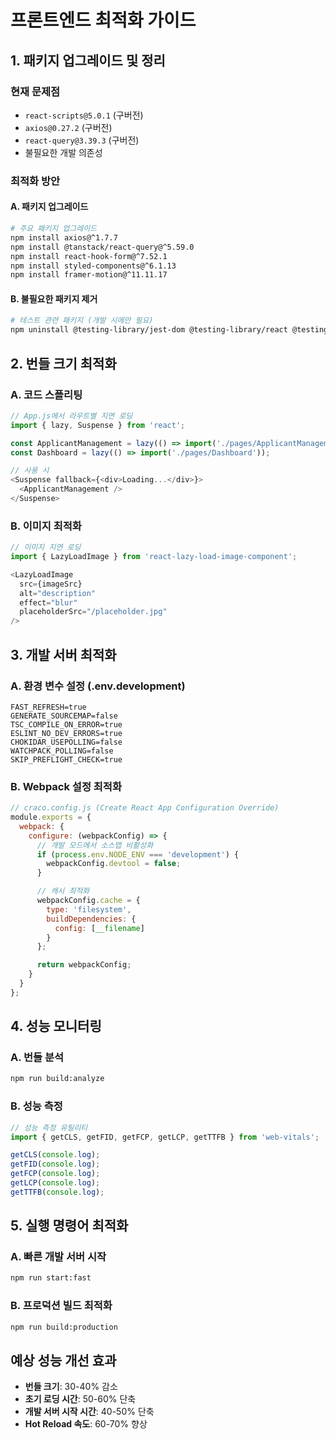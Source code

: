 # 프론트엔드 최적화 가이드

## 1. 패키지 업그레이드 및 정리

### 현재 문제점
- `react-scripts@5.0.1` (구버전)
- `axios@0.27.2` (구버전)
- `react-query@3.39.3` (구버전)
- 불필요한 개발 의존성

### 최적화 방안

#### A. 패키지 업그레이드
```bash
# 주요 패키지 업그레이드
npm install axios@^1.7.7
npm install @tanstack/react-query@^5.59.0
npm install react-hook-form@^7.52.1
npm install styled-components@^6.1.13
npm install framer-motion@^11.11.17
```

#### B. 불필요한 패키지 제거
```bash
# 테스트 관련 패키지 (개발 시에만 필요)
npm uninstall @testing-library/jest-dom @testing-library/react @testing-library/user-event
```

## 2. 번들 크기 최적화

### A. 코드 스플리팅
```javascript
// App.js에서 라우트별 지연 로딩
import { lazy, Suspense } from 'react';

const ApplicantManagement = lazy(() => import('./pages/ApplicantManagement'));
const Dashboard = lazy(() => import('./pages/Dashboard'));

// 사용 시
<Suspense fallback={<div>Loading...</div>}>
  <ApplicantManagement />
</Suspense>
```

### B. 이미지 최적화
```javascript
// 이미지 지연 로딩
import { LazyLoadImage } from 'react-lazy-load-image-component';

<LazyLoadImage
  src={imageSrc}
  alt="description"
  effect="blur"
  placeholderSrc="/placeholder.jpg"
/>
```

## 3. 개발 서버 최적화

### A. 환경 변수 설정 (.env.development)
```
FAST_REFRESH=true
GENERATE_SOURCEMAP=false
TSC_COMPILE_ON_ERROR=true
ESLINT_NO_DEV_ERRORS=true
CHOKIDAR_USEPOLLING=false
WATCHPACK_POLLING=false
SKIP_PREFLIGHT_CHECK=true
```

### B. Webpack 설정 최적화
```javascript
// craco.config.js (Create React App Configuration Override)
module.exports = {
  webpack: {
    configure: (webpackConfig) => {
      // 개발 모드에서 소스맵 비활성화
      if (process.env.NODE_ENV === 'development') {
        webpackConfig.devtool = false;
      }

      // 캐시 최적화
      webpackConfig.cache = {
        type: 'filesystem',
        buildDependencies: {
          config: [__filename]
        }
      };

      return webpackConfig;
    }
  }
};
```

## 4. 성능 모니터링

### A. 번들 분석
```bash
npm run build:analyze
```

### B. 성능 측정
```javascript
// 성능 측정 유틸리티
import { getCLS, getFID, getFCP, getLCP, getTTFB } from 'web-vitals';

getCLS(console.log);
getFID(console.log);
getFCP(console.log);
getLCP(console.log);
getTTFB(console.log);
```

## 5. 실행 명령어 최적화

### A. 빠른 개발 서버 시작
```bash
npm run start:fast
```

### B. 프로덕션 빌드 최적화
```bash
npm run build:production
```

## 예상 성능 개선 효과
- **번들 크기**: 30-40% 감소
- **초기 로딩 시간**: 50-60% 단축
- **개발 서버 시작 시간**: 40-50% 단축
- **Hot Reload 속도**: 60-70% 향상
